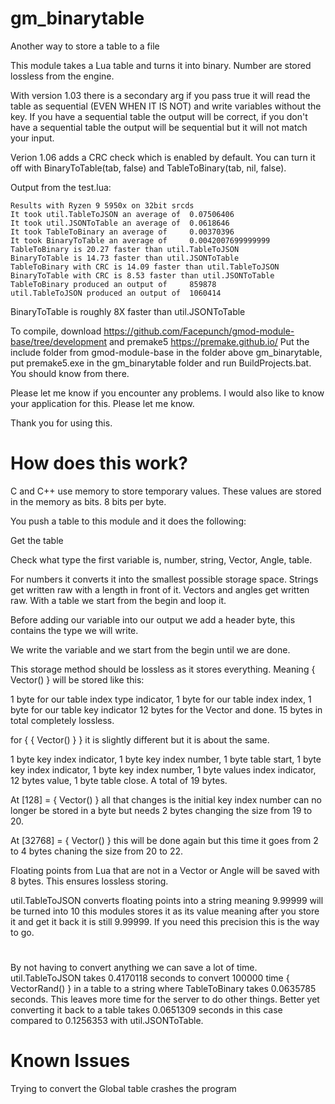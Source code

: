 # gm_binarytable
Another way to store a table to a file

This module takes a Lua table and turns it into binary.
Number are stored lossless from the engine.

With version 1.03 there is a secondary arg if you pass true it will read the table as sequential (EVEN WHEN IT IS NOT) and write variables without the key. If you have a sequential table the output will be correct, if you don't have a sequential table the output will be sequential but it will not match your input.

Verion 1.06 adds a CRC check which is enabled by default. You can turn it off with BinaryToTable(tab, false) and TableToBinary(tab, nil, false).

Output from the test.lua:
```
Results with Ryzen 9 5950x on 32bit srcds
It took util.TableToJSON an average of  0.07506406
It took util.JSONToTable an average of  0.0618646
It took TableToBinary an average of     0.00370396
It took BinaryToTable an average of     0.0042007699999999
TableToBinary is 20.27 faster than util.TableToJSON
BinaryToTable is 14.73 faster than util.JSONToTable
TableToBinary with CRC is 14.09 faster than util.TableToJSON
BinaryToTable with CRC is 8.53 faster than util.JSONToTable
TableToBinary produced an output of     859878
util.TableToJSON produced an output of  1060414
```


BinaryToTable is roughly 8X faster than util.JSONToTable

To compile, download https://github.com/Facepunch/gmod-module-base/tree/development and premake5 https://premake.github.io/
Put the include folder from gmod-module-base in the folder above gm_binarytable, put premake5.exe in the gm_binarytable folder and run BuildProjects.bat.
You should know from there.

Please let me know if you encounter any problems.
I would also like to know your application for this. Please let me know.

Thank you for using this.



# How does this work?
C and C++ use memory to store temporary values. These values are stored in the memory as bits. 8 bits per byte.

You push a table to this module and it does the following:

Get the table

Check what type the first variable is, number, string, Vector, Angle, table.

For numbers it converts it into the smallest possible storage space. Strings get written raw with a length in front of it. Vectors and angles get written raw. With a table we start from the begin and loop it.

Before adding our variable into our output we add a header byte, this contains the type we will write.

We write the variable and we start from the begin until we are done.

This storage method should be lossless as it stores everything. Meaning { Vector() } will be stored like this:

1 byte for our table index type indicator, 1 byte for our table index index, 1 byte for our table key indicator 12 bytes for the Vector and done. 15 bytes in total completely lossless.

for { { Vector() } } it is slightly different but it is about the same.

1 byte key index indicator, 1 byte key index number, 1 byte table start, 1 byte key index indicator, 1 byte key index number, 1 byte values index indicator, 12 bytes value, 1 byte table close. A total of 19 bytes.

At [128] = { Vector() } all that changes is the initial key index number can no longer be stored in a byte but needs 2 bytes changing the size from 19 to 20.

At [32768] = { Vector() } this will be done again but this time it goes from 2 to 4 bytes chaning the size from 20 to 22.

Floating points from Lua that are not in a Vector or Angle will be saved with 8 bytes. This ensures lossless storing.

util.TableToJSON converts floating points into a string meaning 9.99999 will be turned into 10 this modules stores it as its value meaning after you store it and get it back it is still 9.99999. If you need this precision this is the way to go.

#
By not having to convert anything we can save a lot of time. util.TableToJSON takes 0.4170118 seconds to convert 100000 time { VectorRand() } in a table to a string where TableToBinary takes 0.0635785 seconds. This leaves more time for the server to do other things. Better yet converting it back to a table takes 0.0651309 seconds in this case compared to 0.1256353 with util.JSONToTable.

# Known Issues
Trying to convert the Global table crashes the program
